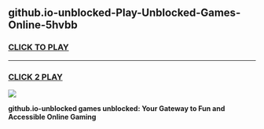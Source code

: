 
## github.io-unblocked-Play-Unblocked-Games-Online-5hvbb
<h3>
<a href="https://premium76.site?title=github.io-unblocked&ref=25A">CLICK TO PLAY</a></h3>
<hr>

<h3>
<a href="https://premium76.site?title=github.io-unblocked&ref=25A">CLICK 2 PLAY</a>
  
</h3>

<a href="https://premium76.site?title=github.io-unblocked&ref=25A"><img src="https://clearcache.store/games.png"></a>


**github.io-unblocked games unblocked: Your Gateway to Fun and Accessible Online Gaming**
